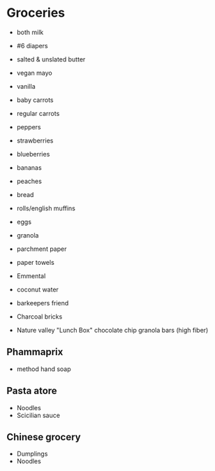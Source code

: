 
# Groceries

- both milk
- #6 diapers

- salted & unslated butter
- vegan mayo
- vanilla
- baby carrots
- regular carrots
- peppers
- strawberries
- blueberries
- bananas
- peaches
- bread
- rolls/english muffins
- eggs
- granola
- parchment paper
- paper towels
- Emmental
- coconut water
- barkeepers friend
- Charcoal bricks
- Nature valley "Lunch Box" chocolate chip granola bars (high fiber)

## Phammaprix

- method hand soap

## Pasta atore

- Noodles
- Scicilian sauce

## Chinese grocery

- Dumplings
- Noodles
